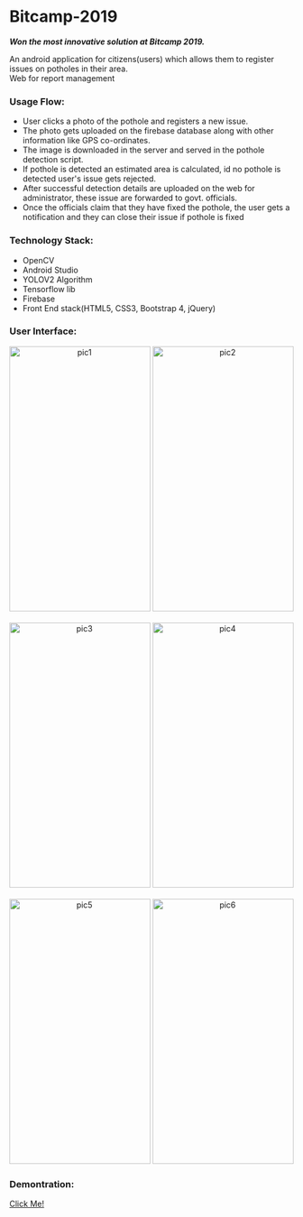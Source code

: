 <h1>Bitcamp-2019</h1>
<i><b>Won the most innovative solution at Bitcamp 2019.</b></i>

An android application for citizens(users) which allows them to register issues on potholes in their area.<br>
Web for report management
<br>
<h3>Usage Flow:</h3>
<ul>
  <li>User clicks a photo of the pothole and registers a new issue.</li>
  <li>The photo gets uploaded on the firebase database along with other information like GPS co-ordinates.</li>
  <li>The image is downloaded in the server and served in the pothole detection script.</li>
  <li>If pothole is detected an estimated area is calculated, id no pothole is detected user's issue gets rejected.</li>
  <li>After successful detection details are uploaded on the web for administrator, these issue are forwarded to govt. officials.</li>
  <li>Once the officials claim that they have fixed the pothole, the user gets a notification and they can close their issue if pothole is fixed</li>
</ul>

<h3>Technology Stack:</h3>
<ul>
  <li>OpenCV</li>
  <li>Android Studio</li>
  <li>YOLOV2 Algorithm</li>
  <li>Tensorflow lib</li>
  <li>Firebase</li>
  <li>Front End stack(HTML5, CSS3, Bootstrap 4, jQuery)</li>
</ul>

<h3>User Interface:</h3>
<p align='center'>
<img width='250' height='470' src="https://lh3.googleusercontent.com/zPQ88jVqYgkAeDZhDZlkDbq6Lu5aMqFL2_HJvGmhiKKvdkcuhfk8rJWfJTNgSb43AkFEd642hf2kVl16_nyEGET4q04ZqaqOnOwWPLH8_iWjdafATweeJn5E_bguiQE2G3nvzu1GNPE=w303-h639-no" alt='pic1' />
<img width='250' height='470' src="https://lh3.googleusercontent.com/O9-MVpH_DO70sJuhxnQw6geSfaot1bB0aAXP3K4E6FWfEL2MZUzp8f01vrXwEyRjMDnluYds718R8wV_r07R0xgWRAOPc_IqnryDhXZIeUy1x_vXQKyDPS5sGZ0raYdQwjr_7u85Kvg=w303-h639-no" alt='pic2' /> 
  <br><br>
  <img width='250' height='470' src="https://lh3.googleusercontent.com/HOvTCw_Igc_OknUYY5dfSbo40zNZk1D7BbRc9EVyE4Z0orikvxnJm4ESao-OZmr28cj4eXTYGoJ3ZUH8XgrivqdecfxmtbXnXUBoDZW5tRrI61xmrbPFe02IjCWnU9z13WIp67MW88LqbL-Atwif1dj8Q5_ibkSHg2p-WEWJCoHQsiNu1KKLiYzGiCR63MsquoFcc9lf5_bRBh3rlTCODbI44ejVUX4y8ojYWq0SbXiiBuBLJ_WXBz5YFHx0C5HlEYksysbribSTujNpOb1_DLCL4UrfmCoKec_VuVieQWIn_y92NBTrLfpya-Ahs9CfLsd-h6BZ4q2hcoAf-ZyAPoE_d9ciCYje9qNluOpIdnfrtl3WEPi9tPy_zW1H9gNRndRXfbCTqMp4eOQBq55JeUp8afMOWndGUnjmbh67Z3RaAYhuyKcdyPwQ63PZ2FqGNJzTxS3p21D_00umhWOpW9FJfJJAvgPA9aUhXDl1pgJ3aJZ73naSROhdkeBRGqrVn05dnKmwnlUaew7nIgNI9Q-m94ZZA7sqWABy5TawiOL1FsjbRxJljXtzg8yg1MEnxdyfD2eZwW3Y2WXBAzvfdqTNY3oscFMguvDTSzxKVI23F5ogPzS8JVnGs2B-pWNAmbtns3mmpyaYekO_CXYKjNl28r8KLz7s68CzAotECqi8QrG84n7B9HR6ihnLqSsRqzxFaKCjmGn00jVh77Bz0Mmt0g=w303-h639-no" alt='pic3'/>
    <img width='250' height='470' src="https://lh3.googleusercontent.com/MAJSAcWhPig7RUaKDsUVlm4dm1Fy82WXVDOwSgsaTjCX_S6m8nUIsdxGWaZYaCMoFq7emx21F8rIs3Ec0cP9oi7qnsoLC0loYwSu2PNdgDOd7o-Jei1wHkbvka6oJCtkdhmEGIa0wdmT8BsMVEWO6rTEK2d9ULTW-DDgfO6ezOzv-Txg8wGHNESOG4GJuVfmEW9E-BL_fn6skwLhQ_trF-Am51kusk6IwNaKFV-Tly1i83IZodtFv_d3Q8CiAedJ4xawTN2FAGcMPgtycI4jev-eOWHjUTHpPVI7U-dFF-6TW_BJ4q4dGbl_2BBWDF_pbb-aOydpoPzsykQxm4D1mm09oiLhsIHHfOhYBNkmjKthDsY30kY8laJrC3nogu1xFb4WJtj9A_my_r7Mq8UGaXXK3_D5HHnpyY5C9ejBdeB93NYfJT0nYOqn3rbmYhU8Qth1lhX6IKYUsqLQB-FzlVzM4BoqP-avEA-kbI3yy4QiFy_mgwDLnEBTUk3WPMsNbf5Ha0Lhtj_h5jCQ42IRKJ_JAgh6_uY1q4mcgtNdlQRK0-E794CEkRsK122sRFxXRuxY6pef9N5_Ik_GHecLDtwdHSWyz1Lcue7UaQ9MUiFBeR_-on4_OpHwVEAN6gostMkJtSlnymPPrS98eWAgNMZ3VF1qJ57S00RmFsmp8UgtVf_6A8Jd_64qY9q4uMfPWBXkBZlABBgGGFHkErjHdFbZNg=w303-h639-no" alt='pic4'/>
  <br><br>
  <img width='250' height='470' src="https://lh3.googleusercontent.com/nqx0zIB7vDVl5gx-HK2S0vJcEdeoVmvtCn8P9Upgfoh5yL_oP9fnNiqfnvgH1FK5wulpJQV1P0lWktxZFyJDt02ZWhj6ncKt-O7MXNdFrKtbWlY6_0tiHWdzgeOCgFsbnx_U3EiNzZ6ZNRRqgGc3_UytJNpnWnLR2nPvvjZws3Y1AaK7v4IC9DDGQCAZKd-f1p1fXXEcowyH_kmL0XlnVk0GSumAavN1aE2QOb4cm7ryM26gFgwNZbvEnUrYd9nkF9esz7_xG8RSuI0jzskNyg3CVfcWyK67gYs9niFu7itvz_if6rueFRhQChsq_Nfny-T6Www81CgMGyBC3h5qmSaEtJRpNNey6dj82lsTPuZMiEGpHTV-WUTHnItisD24PIDqwoWDLh9scErhzbjU7dMviJPBwBOLC3HGzB2tXIZ-N76sDfNJcDVPhipsHXyU9taBVGgczCf_5phpzO4ThgfLCkf8lYqkllaBMhsCCBTKCHP5hDifNpUA8HptTeHur3re7Gntag7wyxSu7grVSrCAfDvMWapj8chP3VOoLdmj9ozfg-Dgh5_HUMN33cLVYEtJVtp7Rsnur-HBZvreLMnrsknYZuxOZkWGdYx1pgKf-pxlbX9DEde-PdWRiODlyr0faKRFwclorMMp59wYYpI3rFqHgCbgLVErnqVMbefnpTzRHJWuwufUXOCnGOynBxz3o5Bf-lBTq7PvQW2fYHRNyQ=w303-h639-no" alt='pic5'/>
  <img width='250' height='470' src="https://lh3.googleusercontent.com/-k0lovpL8anGMTC9NVQPZ4210OTWdWT8ExmY7dMz5r56F1guWJiy4NbfZFqY0JWtxyI9gz5iAHeQVLtQoGh8yCtEo9qdBxwV3Lu7K5V3FfShrMz3PkDFjm4ynMgTGwR43i1YLg-OjTw8FBQueO6HMY1qVZQCBhOSgTjSv4cLXO0hpWRBeki1TkGo9n07b3WuTTlj6AK7nb12r9W6l-xYSsCVZ18Qk90CE0sQqZjeBKAE8Ynr1lvAUt8OIuPZDc0rIIkTdSSMZzoOBR7gpj9DY4YGaBf63RbbiOZ8e1hJtx3ckJnx3J8XzaCFl1m7UNWOAVYx9Ob8BCClYriOEg5zHrCMtYFHhm2fKimoBcNJ-QxWWVuPy4XT9YgGMTv0VzhmihdweQH18DYRijkFS6awhFL_QXHKjZgnyZZJvk3wmzDWbj5X0iVgjJmab0uMu_7JL2MDiC_IW0kTzC5ISNWQ3AFShWKI2IkTM0eSUPIfMLw7eJRV-Kxtsw9Brv2DStLo3QtZZue_qR8F8Yldpvq9YkyFOsFFNqqBqDCg9actOnjKzJNpffJDZoh0UlvlJI7GrBkOnQHccJONekbmzbYJ8wJQtSgA2UKZ9x3Nrm0p8VCq8l6Bv37lGhRICUObbcEokVajIi7wFJCL1pxsDuB5SQYotD3YlCOq6bjsOjSLQsJPnaPVUdVfXOE_Qc5MzmFZFVooONutt6Rrx2r1wnH5wUZzdw=w303-h639-no" alt='pic6'/>
</p>

<h3>Demontration:</h3>
<a href='https://youtu.be/cN9kijExwyI'>Click Me!</a>
